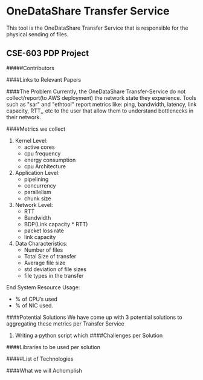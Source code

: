 # OneDataShare Transfer Service
This tool is the OneDataShare Transfer Service that is responsible for the physical sending of files.

## CSE-603 PDP Project 

#####Contributors

####Links to Relevant Papers

####The Problem
Currently, the OneDataShare Transfer-Service do not collect/report(to AWS deployment) the network state they experience. Tools such as "sar" and "ethtool" report metrics like: ping, bandwidth, latency, link capacity, RTT,, etc to the user that allow them to understand bottlenecks in their network.

####Metrics we collect
1. Kernel Level: 
   * active cores
   * cpu frequency
   * energy consumption
   * cpu Architecture 
2. Application Level: 
   * pipelining
   * concurrency
   * parallelism
   * chunk size
3. Network Level:
   * RTT
   * Bandwidth 
   * BDP(Link capacity * RTT)
   * packet loss rate
   * link capacity
4. Data Characteristics: 
   * Number of files
   * Total Size of transfer
   * Average file size
   * std deviation of file sizes
   * file types in the transfer
    
End System Resource Usage: 
   * % of CPU’s used 
   * % of NIC used.

####Potential Solutions
We have come up with 3 potential solutions to aggregating these metrics per Transfer Service
1. Writing a python script which 
####Challenges per Solution


####Libraries to be used per solution

#####List of Technologies

####What we will Achomplish


